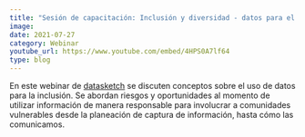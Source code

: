```yaml
---
title: "Sesión de capacitación: Inclusión y diversidad - datos para el bien común"
image: 
date: 2021-07-27
category: Webinar
youtube_url: https://www.youtube.com/embed/4HPS0A7lf64
type: blog
---
```


En este webinar de [datasketch](http://datasketch.co) se discuten conceptos sobre el uso de datos para la inclusión. Se abordan riesgos y oportunidades al momento de utilizar información de manera responsable para involucrar a comunidades vulnerables desde la planeación de captura de información, hasta cómo las comunicamos. 

